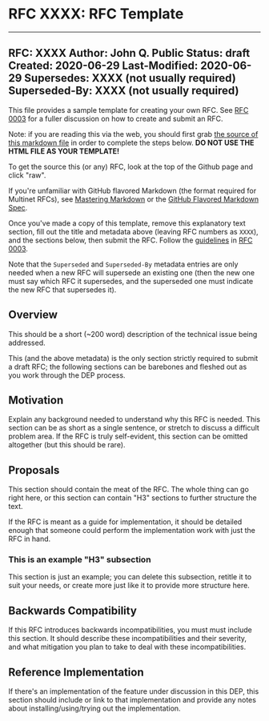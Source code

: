 # RFC XXXX: RFC Template

---
RFC: XXXX
Author: John Q. Public
Status: draft
Created: 2020-06-29
Last-Modified: 2020-06-29
Supersedes: XXXX (not usually required)
Superseded-By: XXXX (not usually required)
---

This file provides a sample template for creating your own RFC. See [RFC
0003](https://github.com/multinet-app/multinet-rfcs/accepted/0003-rfc-process)
for a fuller discussion on how to create and submit an RFC.

Note: if you are reading this via the web, you should first grab [the source of
this markdown
file](https://raw.githubusercontent.com/multinet-app/multinet-rfcs/template.md)
in order to complete the steps below.  **DO NOT USE THE HTML FILE AS YOUR
TEMPLATE!**

To get the source this (or any) RFC, look at the top of the Github page
and click "raw".

If you're unfamiliar with GitHub flavored Markdown (the format required for
Multinet RFCs), see [Mastering
Markdown](https://guides.github.com/features/mastering-markdown/) or the [GitHub
Flavored Markdown Spec](https://github.github.com/gfm/).

Once you've made a copy of this template, remove this explanatory text section,
fill out the title and metadata above (leaving RFC numbers as `XXXX`), and the
sections below, then submit the RFC. Follow the [guidelines](guidelines) in [RFC
0003](https://github.com/multinet-app/multinet-rfcs/accepted/0003-rfc-process).

Note that the `Superseded` and `Superseded-By` metadata entries are only needed
when a new RFC will supersede an existing one (then the new one must say which
RFC it supersedes, and the superseded one must indicate the new RFC that
supersedes it).

## Overview

This should be a short (~200 word) description of the technical issue being
addressed.

This (and the above metadata) is the only section strictly required to submit a
draft RFC; the following sections can be barebones and fleshed out as you work
through the DEP process.

## Motivation

Explain any background needed to understand why this RFC is needed. This section
can be as short as a single sentence, or stretch to discuss a difficult problem
area. If the RFC is truly self-evident, this section can be omitted altogether
(but this should be rare).

## Proposals

This section should contain the meat of the RFC. The whole thing can go right
here, or this section can contain "H3" sections to further structure the text.

If the RFC is meant as a guide for implementation, it should be detailed enough
that someone could perform the implementation work with just the RFC in hand.

### This is an example "H3" subsection

This section is just an example; you can delete this subsection, retitle it to
suit your needs, or create more just like it to provide more structure here.

## Backwards Compatibility

If this RFC introduces backwards incompatibilities, you must must include this
section. It should describe these incompatibilities and their severity, and what
mitigation you plan to take to deal with these incompatibilities.

## Reference Implementation

If there's an implementation of the feature under discussion in this DEP, this
section should include or link to that implementation and provide any notes
about installing/using/trying out the implementation.
